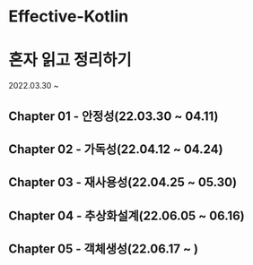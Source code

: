 # Effective-Kotlin

# 혼자 읽고 정리하기
2022.03.30 ~ 

## Chapter 01 - 안정성(22.03.30 ~ 04.11)
## Chapter 02 - 가독성(22.04.12 ~ 04.24)
## Chapter 03 - 재사용성(22.04.25 ~ 05.30)
## Chapter 04 - 추상화설계(22.06.05 ~ 06.16)
## Chapter 05 - 객체생성(22.06.17 ~ )

